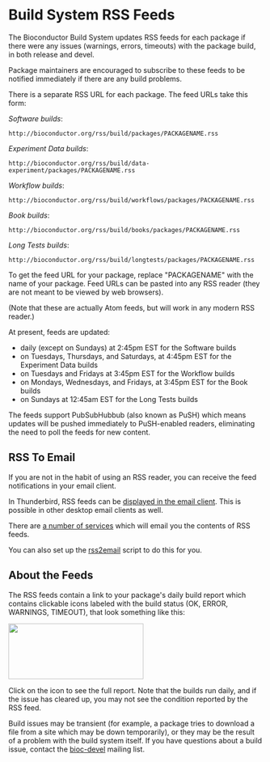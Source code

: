 # Build System RSS Feeds

The Bioconductor Build System updates RSS feeds for each package
if there were any issues (warnings, errors, timeouts) with the package
build, in both release and devel.

Package maintainers are encouraged to subscribe to 
these feeds to be notified immediately if there are any build problems.

There is a separate RSS URL for each package. The feed URLs take this form:

*Software builds*:

    http://bioconductor.org/rss/build/packages/PACKAGENAME.rss

*Experiment Data builds*:

    http://bioconductor.org/rss/build/data-experiment/packages/PACKAGENAME.rss

*Workflow builds*:

    http://bioconductor.org/rss/build/workflows/packages/PACKAGENAME.rss

*Book builds*:

    http://bioconductor.org/rss/build/books/packages/PACKAGENAME.rss

*Long Tests builds*:

    http://bioconductor.org/rss/build/longtests/packages/PACKAGENAME.rss

To get the feed URL for your package, replace "PACKAGENAME" with the name of
your package. Feed URLs can be pasted into any RSS reader (they are
not meant to be viewed by web browsers). 

(Note that these are actually Atom feeds, but will work in any modern
RSS reader.)

At present, feeds are updated:
- daily (except on Sundays) at 2:45pm EST for the Software builds
- on Tuesdays, Thursdays, and Saturdays, at 4:45pm EST for the Experiment Data builds
- on Tuesdays and Fridays at 3:45pm EST for the Workflow builds
- on Mondays, Wednesdays, and Fridays, at 3:45pm EST for the Book builds
- on Sundays at 12:45am EST for the Long Tests builds

The feeds support PubSubHubbub (also known as PuSH) which means updates
will be pushed immediately to PuSH-enabled readers, eliminating the need to poll
the feeds for new content.

<!--
If a package had no build issues, its feed is not updated.
-->

## RSS To Email

If you are not in the habit of using an RSS reader, you can receive the feed notifications in your email client.

In Thunderbird, RSS feeds can be
[displayed in the email client](http://kb.mozillazine.org/Thunderbird_:_FAQs_:_RSS_Basics). This is possible
in other desktop email clients as well.

There are 
[a number of services](http://blog.themeforest.net/resources/7-rss-to-emailsms-services-you-can-use-for-your-item-feed/)
which will email you the contents of RSS feeds.

You can also set up the [rss2email](http://www.allthingsrss.com/rss2email/)
script to do this for you.

## About the Feeds

The RSS feeds contain a link to your package's daily build report which contains
clickable icons labeled with the build status (OK, ERROR, WARNINGS, TIMEOUT),
that look something like this:

<img src="buildreport.jpg" width="267" height="110"/>

Click on the icon to see the full report. Note that the builds
run daily, and if the issue has cleared up, you may not
see the condition reported by the RSS feed.

Build issues may be transient (for example, a package tries to
download a file from a site which may be down temporarily),
or they may be the result of a problem with the build system itself.
If you have questions about a build issue, contact the
[bioc-devel](http://bioconductor.org/help/mailing-list/)
mailing list.


